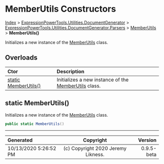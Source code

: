 ﻿# MemberUtils Constructors

[Index](../index.md) > [ExpressionPowerTools.Utilities.DocumentGenerator](ExpressionPowerTools.Utilities.DocumentGenerator.a.md) > [ExpressionPowerTools.Utilities.DocumentGenerator.Parsers](ExpressionPowerTools.Utilities.DocumentGenerator.Parsers.n.md) > [MemberUtils](ExpressionPowerTools.Utilities.DocumentGenerator.Parsers.MemberUtils.cs.md) > **MemberUtils()**

Initializes a new instance of the [MemberUtils](ExpressionPowerTools.Utilities.DocumentGenerator.Parsers.MemberUtils.cs.md) class.

## Overloads

| Ctor | Description |
| :-- | :-- |
| [static MemberUtils()](#static-memberutils) | Initializes a new instance of the [MemberUtils](ExpressionPowerTools.Utilities.DocumentGenerator.Parsers.MemberUtils.cs.md) class. |

## static MemberUtils()

Initializes a new instance of the [MemberUtils](ExpressionPowerTools.Utilities.DocumentGenerator.Parsers.MemberUtils.cs.md) class.

```csharp
public static MemberUtils()
```



---

| Generated | Copyright | Version |
| :-- | :-: | --: |
| 10/13/2020 5:26:52 PM | (c) Copyright 2020 Jeremy Likness. | 0.9.5-beta |
